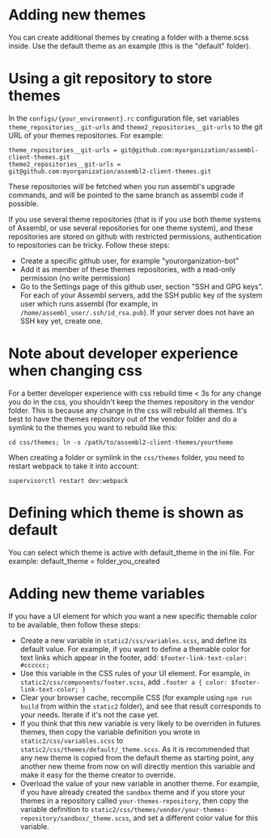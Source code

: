 # Adding new themes

You can create additional themes by creating a folder with a theme.scss inside.
Use the default theme as an example (this is the "default" folder).


# Using a git repository to store themes

In the `configs/{your_environment}.rc` configuration file, set variables `theme_repositories__git-urls` and `theme2_repositories__git-urls` to the git URL of your themes repositories. For example:

```
theme_repositories__git-urls = git@github.com:myorganization/assembl-client-themes.git
theme2_repositories__git-urls = git@github.com:myorganization/assembl2-client-themes.git
```

These repositories will be fetched when you run assembl's upgrade commands, and will be pointed to the same branch as assembl code if possible.

If you use several theme repositories (that is if you use both theme systems of Assembl, or use several repositories for one theme system), and these repositories are stored on github with restricted permissions, authentication to repositories can be tricky. Follow these steps:
* Create a specific github user, for example "yourorganization-bot"
* Add it as member of these themes repositories, with a read-only permission (no write permission)
* Go to the Settings page of this github user, section "SSH and GPG keys". For each of your Assembl servers, add the SSH public key of the system user which runs assembl (for example, in `/home/assembl_user/.ssh/id_rsa.pub`). If your server does not have an SSH key yet, create one.


# Note about developer experience when changing css

For a better developer experience with css rebuild time < 3s for any change
you do in the css, you shouldn't keep the themes repository in the vendor folder.
This is because any change in the css will rebuild all themes.
It's best to have the themes repository out of the vendor folder and
do a symlink to the themes you want to rebuild like this:

    cd css/themes; ln -s /path/to/assembl2-client-themes/yourtheme

When creating a folder or symlink in the `css/themes` folder, you need
to restart webpack to take it into account:

    supervisorctl restart dev:webpack


# Defining which theme is shown as default

You can select which theme is active with default_theme in the ini file.
For example:
default_theme = folder_you_created


# Adding new theme variables

If you have a UI element for which you want a new specific themable color to be available, then follow these steps:

* Create a new variable in `static2/css/variables.scss`, and define its default value. For example, if you want to define a themable color for text links which appear in the footer, add: `$footer-link-text-color: #cccccc;`
* Use this variable in the CSS rules of your UI element. For example, in `static2/css/components/footer.scss`, add `.footer a { color: $footer-link-text-color; }`
* Clear your browser cache, recompile CSS (for example using `npm run build` from within the `static2` folder), and see that result corresponds to your needs. Iterate if it's not the case yet.
* If you think that this new variable is very likely to be overriden in futures themes, then copy the variable definition you wrote in `static2/css/variables.scss` to `static2/css/themes/default/_theme.scss`. As it is recommended that any new theme is copied from the default theme as starting point, any another new theme from now on will directly mention this variable and make it easy for the theme creator to override.
* Overload the value of your new variable in another theme. For example, if you have already created the `sandbox` theme and if you store your themes in a repository called `your-themes-repository`, then copy the variable definition to `static2/css/themes/vendor/your-themes-repository/sandbox/_theme.scss`, and set a different color value for this variable.


